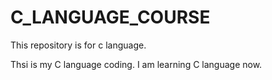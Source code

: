 # C_LANGUAGE_COURSE
This repository is for c language.
<p> Thsi is my C language coding. I am learning C language now.<p>

